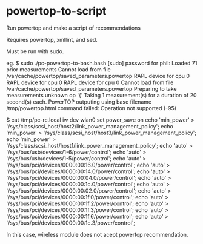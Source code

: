 # powertop-to-script
Run powertop and make a script of recommendations

Requires powertop, xmllint, and sed.

Must be run with sudo.

eg. 
$ sudo ./pc-powertop-to-bash.bash
[sudo] password for phil: 
Loaded 71 prior measurements
Cannot load from file /var/cache/powertop/saved_parameters.powertop
RAPL device for cpu 0
RAPL device for cpu 0
RAPL device for cpu 0
Cannot load from file /var/cache/powertop/saved_parameters.powertop
Preparing to take measurements
  unknown op '{'
Taking 1 measurement(s) for a duration of 20 second(s) each.
PowerTOP outputing using base filename /tmp/powertop.html
command failed: Operation not supported (-95)

$ cat /tmp/pc-rc.local
iw dev wlan0 set power_save on
echo 'min_power' > '/sys/class/scsi_host/host2/link_power_management_policy';
echo 'min_power' > '/sys/class/scsi_host/host3/link_power_management_policy';
echo 'min_power' > '/sys/class/scsi_host/host1/link_power_management_policy';
echo 'auto' > '/sys/bus/usb/devices/1-6/power/control';
echo 'auto' > '/sys/bus/usb/devices/1-5/power/control';
echo 'auto' > '/sys/bus/pci/devices/0000:00:16.0/power/control';
echo 'auto' > '/sys/bus/pci/devices/0000:00:14.0/power/control';
echo 'auto' > '/sys/bus/pci/devices/0000:00:04.0/power/control';
echo 'auto' > '/sys/bus/pci/devices/0000:00:1c.0/power/control';
echo 'auto' > '/sys/bus/pci/devices/0000:00:02.0/power/control';
echo 'auto' > '/sys/bus/pci/devices/0000:00:1f.0/power/control';
echo 'auto' > '/sys/bus/pci/devices/0000:00:1f.2/power/control';
echo 'auto' > '/sys/bus/pci/devices/0000:00:1f.3/power/control';
echo 'auto' > '/sys/bus/pci/devices/0000:00:1f.6/power/control';
echo 'auto' > '/sys/bus/pci/devices/0000:00:1c.3/power/control';

In this case, wireless module does not acept powertop recommendation.
